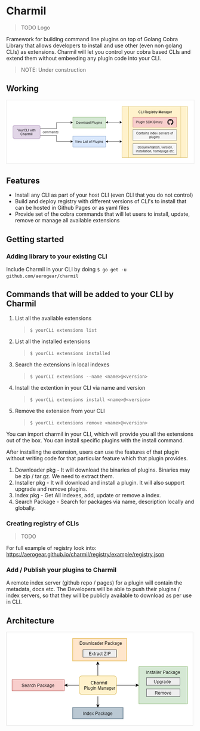 # Charmil

> TODO Logo

Framework for building command line plugins on top of Golang Cobra Library that allows developers to install and use other (even non golang CLIs) as extensions.
Charmil will let you control your cobra based CLIs and extend them without embeeding any plugin code into your CLI.

> NOTE: Under construction

## Working

![working](mockups/architecture2.png)

## Features

- Install any CLI as part of your host CLI (even CLI that you do not control)
- Build and deploy registry with different versions of CLI's to install that can be hosted in Github Pages or as yaml files
- Provide set of the cobra commands that will let users to install, update, remove or manage all available extensions

## Getting started

### Adding library to your existing CLI

Include Charmil in your CLI by doing `$ go get -u github.com/aerogear/charmil`

## Commands that will be added to your CLI by Charmil

1. List all the available extensions
   > `$ yourCLi extensions list`
2. List all the installed extensions
   > `$ yourCLi extensions installed`
3. Search the extensions in local indexes
   > `$ yourCLI extensions --name <name>@<version>`
4. Install the extention in your CLI via name and version
   > `$ yourCLi extensions install <name>@<version>`
5. Remove the extension from your CLI
   > `$ yourCLi extensions remove <name>@<version>`

You can import charmil in your CLI, which will provide you all the extensions out of the box. You can install specific plugins with the install command.

After installing the extension, users can use the features of that plugin without writing code for that particular feature which that plugin provides.

1. Downloader pkg - It will download the binaries of plugins. Binaries may be zip / tar.gz. We need to extract them.
2. Installer pkg - It will download and install a plugin. It will also support upgrade and remove plugins.
3. Index pkg - Get All indexes, add, update or remove a index.
4. Search Package - Search for packages via name, description locally and globally.

### Creating registry of CLIs

> TODO

For full example of registry look into:
https://aerogear.github.io/charmil/registry/example/registry.json

### Add / Publish your plugins to Charmil

A remote index server (github repo / pages) for a plugin will contain the metadata, docs etc. The Developers will be able to push their plugins / index servers, so that they will be publicly available to download as per use in CLI.

## Architecture

![architecture](mockups/architecture3.png)
